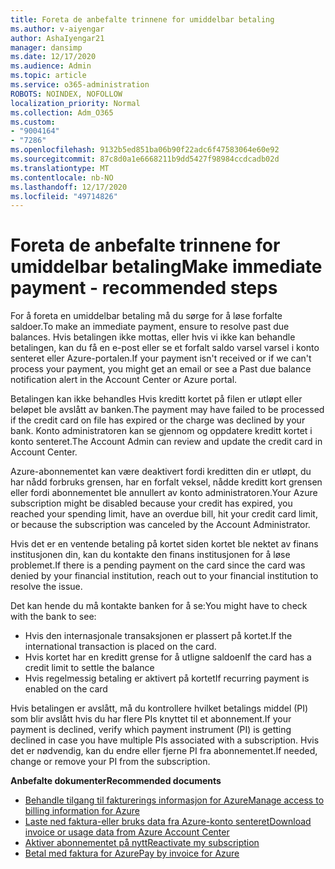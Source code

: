 ```yaml
---
title: Foreta de anbefalte trinnene for umiddelbar betaling
ms.author: v-aiyengar
author: AshaIyengar21
manager: dansimp
ms.date: 12/17/2020
ms.audience: Admin
ms.topic: article
ms.service: o365-administration
ROBOTS: NOINDEX, NOFOLLOW
localization_priority: Normal
ms.collection: Adm_O365
ms.custom:
- "9004164"
- "7286"
ms.openlocfilehash: 9132b5ed851ba06b90f22adc6f47583064e60e92
ms.sourcegitcommit: 87c8d0a1e6668211b9dd5427f98984ccdcadb02d
ms.translationtype: MT
ms.contentlocale: nb-NO
ms.lasthandoff: 12/17/2020
ms.locfileid: "49714826"
---
```

# <a name="make-immediate-payment---recommended-steps"></a><span data-ttu-id="eac9c-102">Foreta de anbefalte trinnene for umiddelbar betaling</span><span class="sxs-lookup"><span data-stu-id="eac9c-102">Make immediate payment - recommended steps</span></span>

<span data-ttu-id="eac9c-103">For å foreta en umiddelbar betaling må du sørge for å løse forfalte saldoer.</span><span class="sxs-lookup"><span data-stu-id="eac9c-103">To make an immediate payment, ensure to resolve past due balances.</span></span> <span data-ttu-id="eac9c-104">Hvis betalingen ikke mottas, eller hvis vi ikke kan behandle betalingen, kan du få en e-post eller se et forfalt saldo varsel varsel i konto senteret eller Azure-portalen.</span><span class="sxs-lookup"><span data-stu-id="eac9c-104">If your payment isn't received or if we can't process your payment, you might get an email or see a Past due balance notification alert in the Account Center or Azure portal.</span></span> 

<span data-ttu-id="eac9c-105">Betalingen kan ikke behandles Hvis kreditt kortet på filen er utløpt eller beløpet ble avslått av banken.</span><span class="sxs-lookup"><span data-stu-id="eac9c-105">The payment may have failed to be processed if the credit card on file has expired or the charge was declined by your bank.</span></span> <span data-ttu-id="eac9c-106">Konto administratoren kan se gjennom og oppdatere kreditt kortet i konto senteret.</span><span class="sxs-lookup"><span data-stu-id="eac9c-106">The Account Admin can review and update the credit card in Account Center.</span></span> 

<span data-ttu-id="eac9c-107">Azure-abonnementet kan være deaktivert fordi kreditten din er utløpt, du har nådd forbruks grensen, har en forfalt veksel, nådde kreditt kort grensen eller fordi abonnementet ble annullert av konto administratoren.</span><span class="sxs-lookup"><span data-stu-id="eac9c-107">Your Azure subscription might be disabled because your credit has expired, you reached your spending limit, have an overdue bill, hit your credit card limit, or because the subscription was canceled by the Account Administrator.</span></span>  

<span data-ttu-id="eac9c-108">Hvis det er en ventende betaling på kortet siden kortet ble nektet av finans institusjonen din, kan du kontakte den finans institusjonen for å løse problemet.</span><span class="sxs-lookup"><span data-stu-id="eac9c-108">If there is a pending payment on the card since the card was denied by your financial institution, reach out to your financial institution to resolve the issue.</span></span>  

<span data-ttu-id="eac9c-109">Det kan hende du må kontakte banken for å se:</span><span class="sxs-lookup"><span data-stu-id="eac9c-109">You might have to check with the bank to see:</span></span>

- <span data-ttu-id="eac9c-110">Hvis den internasjonale transaksjonen er plassert på kortet.</span><span class="sxs-lookup"><span data-stu-id="eac9c-110">If the international transaction is placed on the card.</span></span> 
- <span data-ttu-id="eac9c-111">Hvis kortet har en kreditt grense for å utligne saldoen</span><span class="sxs-lookup"><span data-stu-id="eac9c-111">If the card has a credit limit to settle the balance</span></span> 
- <span data-ttu-id="eac9c-112">Hvis regelmessig betaling er aktivert på kortet</span><span class="sxs-lookup"><span data-stu-id="eac9c-112">If recurring payment is enabled on the card</span></span> 

<span data-ttu-id="eac9c-113">Hvis betalingen er avslått, må du kontrollere hvilket betalings middel (PI) som blir avslått hvis du har flere PIs knyttet til et abonnement.</span><span class="sxs-lookup"><span data-stu-id="eac9c-113">If your payment is declined, verify which payment instrument (PI) is getting declined in case you have multiple PIs associated with a subscription.</span></span> <span data-ttu-id="eac9c-114">Hvis det er nødvendig, kan du endre eller fjerne PI fra abonnementet.</span><span class="sxs-lookup"><span data-stu-id="eac9c-114">If needed, change or remove your PI from the subscription.</span></span> 

<span data-ttu-id="eac9c-115">**Anbefalte dokumenter**</span><span class="sxs-lookup"><span data-stu-id="eac9c-115">**Recommended documents**</span></span> 

- [<span data-ttu-id="eac9c-116">Behandle tilgang til fakturerings informasjon for Azure</span><span class="sxs-lookup"><span data-stu-id="eac9c-116">Manage access to billing information for Azure</span></span>](https://docs.microsoft.com/azure/billing/billing-manage-access?WT.mc_id=Portal-Microsoft_Azure_Support)
- [<span data-ttu-id="eac9c-117">Laste ned faktura-eller bruks data fra Azure-konto senteret</span><span class="sxs-lookup"><span data-stu-id="eac9c-117">Download invoice or usage data from Azure Account Center</span></span>](https://docs.microsoft.com/azure/billing/billing-download-azure-invoice-daily-usage-date?WT.mc_id=Portal-Microsoft_Azure_Support)
- [<span data-ttu-id="eac9c-118">Aktiver abonnementet på nytt</span><span class="sxs-lookup"><span data-stu-id="eac9c-118">Reactivate my subscription</span></span>](https://docs.microsoft.com/azure/billing/billing-subscription-become-disable?WT.mc_id=Portal-Microsoft_Azure_Support)
- [<span data-ttu-id="eac9c-119">Betal med faktura for Azure</span><span class="sxs-lookup"><span data-stu-id="eac9c-119">Pay by invoice for Azure</span></span>](https://docs.microsoft.com/azure/cost-management-billing/manage/pay-by-invoice) 